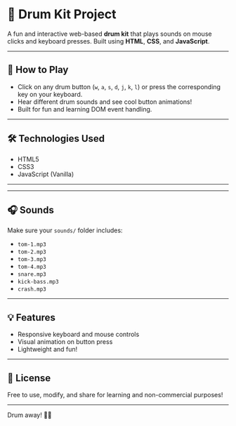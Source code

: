 # 🥁 Drum Kit Project

A fun and interactive web-based **drum kit** that plays sounds on mouse clicks and keyboard presses. Built using **HTML**, **CSS**, and **JavaScript**.

---

## 🚀 How to Play

- Click on any drum button (`w`, `a`, `s`, `d`, `j`, `k`, `l`) or press the corresponding key on your keyboard.
- Hear different drum sounds and see cool button animations!
- Built for fun and learning DOM event handling.

---

## 🛠 Technologies Used

- HTML5
- CSS3
- JavaScript (Vanilla)

---


---

## 🎧 Sounds

Make sure your `sounds/` folder includes:

- `tom-1.mp3`
- `tom-2.mp3`
- `tom-3.mp3`
- `tom-4.mp3`
- `snare.mp3`
- `kick-bass.mp3`
- `crash.mp3`

---

## 💡 Features

- Responsive keyboard and mouse controls
- Visual animation on button press
- Lightweight and fun!

---


## 📄 License

Free to use, modify, and share for learning and non-commercial purposes!

---

Drum away! 🥁🔥


